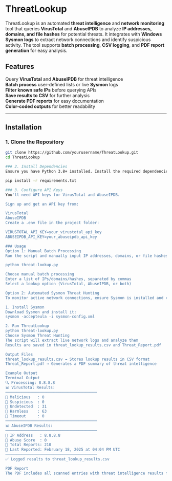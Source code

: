 # ThreatLookup

ThreatLookup is an automated **threat intelligence** and **network monitoring** tool that queries **VirusTotal** and **AbuseIPDB** to analyze **IP addresses, domains, and file hashes** for potential threats. It integrates with **Windows Sysmon logs** to extract network connections and identify suspicious activity. The tool supports **batch processing**, **CSV logging**, and **PDF report generation** for easy analysis.

## Features
 Query **VirusTotal** and **AbuseIPDB** for threat intelligence  
 **Batch process** user-defined lists or live **Sysmon** logs  
 **Filter known safe IPs** before querying APIs  
 **Save results to CSV** for further analysis  
 **Generate PDF reports** for easy documentation  
 **Color-coded outputs** for better readability  

---

##  Installation

### 1. Clone the Repository
```sh
git clone https://github.com/yourusername/ThreatLookup.git
cd ThreatLookup

### 2. Install Dependencies
Ensure you have Python 3.8+ installed. Install the required dependencies using:

pip install -r requirements.txt

### 3. Configure API Keys
You'll need API keys for VirusTotal and AbuseIPDB.

Sign up and get an API key from:

VirusTotal
AbuseIPDB
Create a .env file in the project folder:

VIRUSTOTAL_API_KEY=your_virustotal_api_key
ABUSEIPDB_API_KEY=your_abuseipdb_api_key

### Usage
Option 1: Manual Batch Processing
Run the script and manually input IP addresses, domains, or file hashes:

python threat-lookup.py

Choose manual batch processing
Enter a list of IPs/domains/hashes, separated by commas
Select a lookup option (VirusTotal, AbuseIPDB, or both)

Option 2: Automated Sysmon Threat Hunting
To monitor active network connections, ensure Sysmon is installed and configured.

1. Install Sysmon
Download Sysmon and install it:
sysmon -accepteula -i sysmon-config.xml

2. Run ThreatLookup
python threat-lookup.py
Choose Sysmon Threat Hunting
The script will extract live network logs and analyze them
Results are saved in threat_lookup_results.csv and Threat_Report.pdf

Output Files
threat_lookup_results.csv → Stores lookup results in CSV format
Threat_Report.pdf → Generates a PDF summary of threat intelligence

Example Output
Terminal Output
🔍 Processing: 8.8.8.8
📊 VirusTotal Results:
────────────────────────────────────────
🔹 Malicious   : 0
🔹 Suspicious  : 0
🔹 Undetected  : 31
🔹 Harmless    : 63
🔹 Timeout     : 0
────────────────────────────────────────
📊 AbuseIPDB Results:
────────────────────────────────────────
🔹 IP Address   : 8.8.8.8
🔹 Abuse Score  : 0
🔹 Total Reports: 210
🔹 Last Reported: February 18, 2025 at 04:04 PM UTC
────────────────────────────────────────
✅ Logged results to threat_lookup_results.csv

PDF Report
The PDF includes all scanned entries with threat intelligence results formatted for easy review.